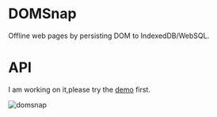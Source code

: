 DOMSnap
=================
Offline web pages by persisting DOM to IndexedDB/WebSQL.

API
=========
I am working on it,please try the [demo](http://unbug.github.io/DOMSnap/) first.

![domsnap](https://cloud.githubusercontent.com/assets/799578/14015887/1e0412b4-f1f7-11e5-8a64-8694960b7264.gif)
